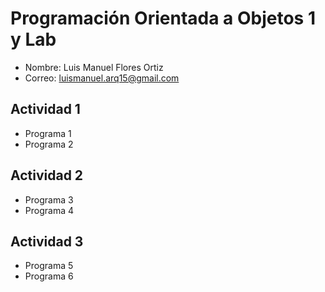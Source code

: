 # Programación Orientada a Objetos 1 y Lab

- Nombre: Luis Manuel Flores Ortiz
- Correo: luismanuel.arq15@gmail.com

## Actividad 1

- Programa 1
- Programa 2

## Actividad 2

- Programa 3
- Programa 4

## Actividad 3

- Programa 5
- Programa 6
